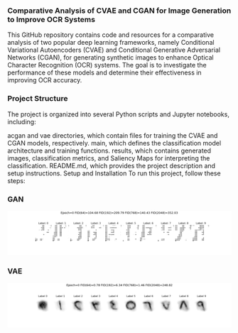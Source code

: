 ### Comparative Analysis of CVAE and CGAN for Image Generation to Improve OCR Systems
This GitHub repository contains code and resources for a comparative analysis of two popular deep learning frameworks, namely Conditional Variational Autoencoders (CVAE) and Conditional Generative Adversarial Networks (CGAN), for generating synthetic images to enhance Optical Character Recognition (OCR) systems. The goal is to investigate the performance of these models and determine their effectiveness in improving OCR accuracy.

### Project Structure
The project is organized into several Python scripts and Jupyter notebooks, including:

acgan and vae directories, which contain files for training the CVAE and CGAN models, respectively.
main, which defines the classification model architecture and training functions.
results, which contains generated images, classification metrics, and Saliency Maps for interpreting the classification.
README.md, which provides the project description and setup instructions.
Setup and Installation
To run this project, follow these steps:


### GAN
![GAN](https://github.com/memari-majid/image_generation/blob/master/acgan/figs/animation.gif)
### VAE
![VAE](https://github.com/memari-majid/image_generation/blob/master/cvae/figs/animation.gif)

